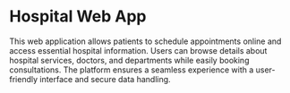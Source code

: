 # Hospital Web App  

This web application allows patients to schedule appointments online and access essential hospital information. Users can browse details about hospital services, doctors, and departments while easily booking consultations. The platform ensures a seamless experience with a user-friendly interface and secure data handling.
